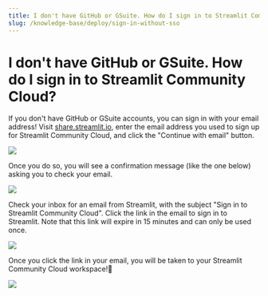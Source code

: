 ```yaml
---
title: I don't have GitHub or GSuite. How do I sign in to Streamlit Community Cloud?
slug: /knowledge-base/deploy/sign-in-without-sso
---
```


# I don't have GitHub or GSuite. How do I sign in to Streamlit Community Cloud?

If you don't have GitHub or GSuite accounts, you can sign in with your email address! Visit [share.streamlit.io](https://share.streamlit.io), enter the email address you used to sign up for Streamlit Community Cloud, and click the "Continue with email" button.

<Image caption="Step 1: Enter your email address and click 'Continue with email'" src="/images/streamlit-community-cloud/sign-in-email-1.png" />

Once you do so, you will see a confirmation message (like the one below) asking you to check your email.

<Image caption="Step 2: Check your inbox for an email from Streamlit" src="/images/streamlit-community-cloud/sign-in-email-2.png" />

Check your inbox for an email from Streamlit, with the subject "Sign in to Streamlit Community Cloud". Click the link in the email to sign in to Streamlit. Note that this link will expire in 15 minutes and can only be used once.

<Image caption="Step 3: Click the link in the email to sign in to Streamlit" src="/images/streamlit-community-cloud/sign-in-email-3.png" />

Once you click the link in your email, you will be taken to your Streamlit Community Cloud workspace!🎈

<Image caption="Your Streamlit Community Cloud workspace" src="/images/streamlit-community-cloud/app-workspace.png" />
